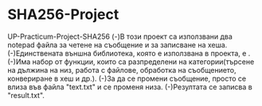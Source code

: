 # SHA256-Project
UP-Practicum-Project-SHA256
(-)В този проект са използвани два notepad файла за четене на съобщение и за записване на хеша.
(-)Единствената външна библиотека, която е използвана в проекта, е <fstream>.
(-)Има набор от функции, които са разпределени на категории(търсене на дължина на низ, работа с файлове, обработка на съобщението, конвериране в хеш и др.).
(-)За да се промени съобщение, просто се влиза във файла "text.txt" и се променя низа.
(-)Резултата се записва в "result.txt".
